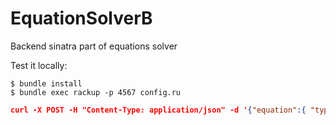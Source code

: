 EquationSolverB
===============

Backend sinatra part of equations solver

Test it locally:
```
$ bundle install
$ bundle exec rackup -p 4567 config.ru
```

```json
curl -X POST -H "Content-Type: application/json" -d '{"equation":{ "type":"linear","a":"1","b":"2"}}' http://localhost:4567/solve
```
